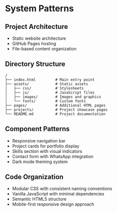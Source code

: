 # System Patterns

## Project Architecture
- Static website architecture
- GitHub Pages hosting
- File-based content organization

## Directory Structure
```
/
├── index.html         # Main entry point
├── assets/            # Static assets
│   ├── css/           # Stylesheets
│   ├── js/            # JavaScript files
│   ├── images/        # Images and graphics
│   └── fonts/         # Custom fonts
├── pages/             # Additional HTML pages
├── projects/          # Project showcase pages
└── README.md          # Project documentation
```

## Component Patterns
- Responsive navigation bar
- Project cards for portfolio display
- Skills section with visual indicators
- Contact form with WhatsApp integration
- Dark mode theming system

## Code Organization
- Modular CSS with consistent naming conventions
- Vanilla JavaScript with minimal dependencies
- Semantic HTML5 structure
- Mobile-first responsive design approach 